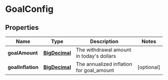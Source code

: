 
# GoalConfig

## Properties
Name | Type | Description | Notes
------------ | ------------- | ------------- | -------------
**goalAmount** | [**BigDecimal**](BigDecimal.md) | The withdrawal amount in today&#39;s dollars | 
**goalInflation** | [**BigDecimal**](BigDecimal.md) | The annualized inflation for goal_amount |  [optional]



